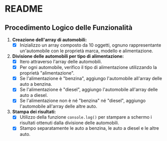# README

## Procedimento Logico delle Funzionalità

1. **Creazione dell'array di automobili:**
   - [x] Inizializzo un array composto da 10 oggetti, ognuno rappresentante un'automobile con le proprietà marca, modello e alimentazione.

2. **Divisione delle automobili per tipo di alimentazione:**
   - [x] Itero attraverso l'array delle automobili.
   - [x] Per ogni automobile, verifico il tipo di alimentazione utilizzando la proprietà "alimentazione".
   - [x] Se l'alimentazione è "benzina", aggiungo l'automobile all'array delle auto a benzina.
   - [x] Se l'alimentazione è "diesel", aggiungo l'automobile all'array delle auto a diesel.
   - [x] Se l'alimentazione non è né "benzina" né "diesel", aggiungo l'automobile all'array delle altre auto.

3. **Stampa dei risultati:**
   - [x] Utilizzo della funzione `console.log()` per stampare a schermo i risultati ottenuti dalla divisione delle automobili.
   - [x] Stampo separatamente le auto a benzina, le auto a diesel e le altre auto.